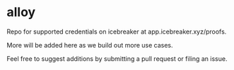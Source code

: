 # alloy
Repo for supported credentials on icebreaker at app.icebreaker.xyz/proofs.

More will be added here as we build out more use cases. 

Feel free to suggest additions by submitting a pull request or filing an issue.
